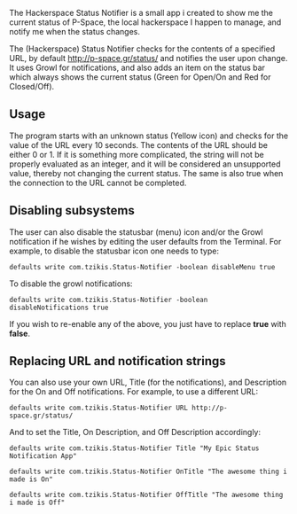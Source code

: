 The Hackerspace Status Notifier is a small app i created to show me the current status of P-Space, the local hackerspace I happen to manage, and notify me when the status changes.

The (Hackerspace) Status Notifier checks for the contents of a specified URL, by default http://p-space.gr/status/ and notifies the user upon change. It uses Growl for notifications, and also adds an item on the status bar which always shows the current status (Green for Open/On and Red for Closed/Off).

## Usage
The program starts with an unknown status (Yellow icon) and checks for the value of the URL every 10 seconds. The contents of the URL should be either 0 or 1. If it is something more complicated, the string will not be properly evaluated as an integer, and it will be considered an unsupported value, thereby not changing the current status. The same is also true when the connection to the URL cannot be completed.

## Disabling subsystems
The user can also disable the statusbar (menu) icon and/or the Growl notification if he wishes by editing the user defaults from the Terminal. For example, to disable the statusbar icon one needs to type:

`defaults write com.tzikis.Status-Notifier -boolean disableMenu true`

To disable the growl notifications:

`defaults write com.tzikis.Status-Notifier -boolean disableNotifications true`

If you wish to re-enable any of the above, you just have to replace **true** with **false**.

## Replacing URL and notification strings
You can also use your own URL, Title (for the notifications), and Description for the On and Off notifications. For example, to use a different URL:

`defaults write com.tzikis.Status-Notifier URL http://p-space.gr/status/`

And to set the Title, On Description, and Off Description accordingly:

`defaults write com.tzikis.Status-Notifier Title "My Epic Status Notification App"`

`defaults write com.tzikis.Status-Notifier OnTitle "The awesome thing i made is On"`

`defaults write com.tzikis.Status-Notifier OffTitle "The awesome thing i made is Off"`

